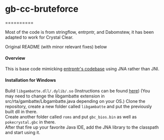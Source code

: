 # gb-cc-bruteforce
==========

Most of the code is from stringflow, entrpntr, and Dabomstew, it has been adapted to work for Crystal Clear.

Original README (with minor relevant fixes) below

#### Overview

This is base code mimicking [entrpntr's codebase](http://github.com/entrpntr/gb-rta-bruteforce) using JNA rather than JNI. 

#### Installation for Windows

Build `libgambatte.dll/.dylib/.so` (Instructions can be found [here](https://github.com/pokemon-speedrunning/gambatte-speedrun))
(You may need to change the libgambatte extension in src/rta/gambatte/Libgambatte.java depending on your OS.)
Clone the repository, create a new folder called `libgambatte` and put the previously built dll in there.  
Create another folder called `roms` and put `gbc_bios.bin` as well as `pokecrystal.gbc` in there.  
After that fire up your favorite Java IDE, add the JNA library to the classpath and start using it.
